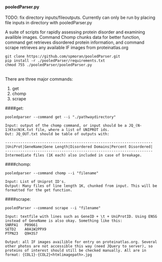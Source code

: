 #### pooledParser.py



TODO: fix directory inputs/fileoutputs. Currently can only be run by placing file inputs in directory with pooledParser.py

A suite of scripts for rapidly assessing protein disorder and examining availible images. Command Chomp chunks data for better function, command get retrieves disordered protein information, and command scrape retrieves any available IF images from proteinatlas.org
 

```
git clone https://github.com/spmoran/pooledParser.git
pip install -r ./pooledParser/requirements.txt
chmod 755 ./pooledParser/pooledParser.py

```
\
There are three major commands:
1. get
2. chomp
3. scrape

####get:
```
pooledparser --command get --i "./pathwaydirectory"

Input: output of the chomp command, or input should be a JQ_(N-1)Kto(N)K.txt file, where a list of UNIPROT ids.
Out: JQ_OUT.txt should be table of outputs with:

--------------------------------------------------------------------
|UniProt|GeneName|Gene Length|Disordered Domains|Percent Disordered|
--------------------------------------------------------------------
Intermediate files (1K each) also included in case of breakage.
```

####chomp:
```
pooledparser --command chomp --i "filename"

Input: List of Uniprot ID's.
Output: Many files of line length 1K, chunked from input. This will be formatted for the get function.

```

####scrape:
```
pooledParser --command scrape --i "filename"

Input: textfile with lines such as GeneID + \t + UniProtID. Using ENSG instead of GeneName is also okay. Something like this:
SNRPA1 	 P09661
SETD2 	 A0A1W2PPX9
PTPN23 	 Q9H3S7

Output: all IF images availible for entry on proteinatlas.org. Several other photos are not accessible this way (need JQuery to server), so proteins of interest should still be checked manually. All are in format: {COL1}-{COL2}<htmlimagepath>.jpg
```
